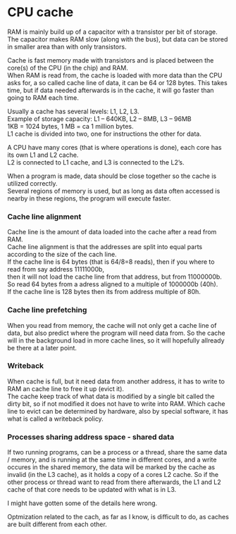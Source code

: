 # CPU cache
RAM is mainly build up of a capacitor with a transistor per bit of storage. <br>
The capacitor makes RAM slow (along with the bus), but data can be stored in smaller area than with only transistors.

Cache is fast memory made with transistors and is placed between the core(s) of the CPU (in the chip) and RAM. <br>
When RAM is read from, the cache is loaded with more data than the CPU asks for, a so called cache line of data, it can be 64 or 128 bytes.
This takes time, but if data needed afterwards is in the cache, it will go faster than going to RAM each time. 

Usually a cache has several levels: L1, L2, L3. <br>
Example of storage capacity: L1 – 640KB, L2 – 8MB, L3 – 96MB <br>
1KB = 1024 bytes, 1 MB = ca 1 million bytes. <br>
L1 cache is divided into two, one for instructions the other for data.

A CPU have many cores (that is where operations is done), each core has its own L1 and L2 cache. <br>
L2 is connected to L1 cache, and L3 is connected to the L2’s.

When a program is made, data should be close together so the cache is utilized correctly. <br>
Several regions of memory is used, but as long as data often accessed is nearby in these regions, the program will execute faster.

### Cache line alignment
Cache line is the amount of data loaded into the cache after a read from RAM. <br>
Cache line alignment is that the addresses are split into equal parts according to the size of the cach line. <br>
If the cache line is 64 bytes (that is 64/8=8 reads), then if you where to read from say address 11111000b, <br>
then it will not load the cache line from that address, but from 11000000b. <br>
So read 64 bytes from a adress aligned to a multiple of 1000000b (40h). <br>
If the cache line is 128 bytes then its from address multiple of 80h.

### Cache line prefetching
When you read from memory, the cache will not only get a cache line of data, but also predict where the program will need data from.
So the cache will in the background load in more cache lines, so it will hopefully allready be there at a later point.

### Writeback
When cache is full, but it need data from another address, it has to write to RAM an cache line to free it up (evict it). <br>
The cache keep track of what data is modified by a single bit called the dirty bit, so if not modified it does not have to write into RAM.
Which cache line to evict can be determined by hardware, also by special software, it has what is called a writeback policy.

### Processes sharing address space - shared data
If two running programs, can be a process or a thread, share the same data / memory, and is running at the same time in different cores,
and a write occures in the shared memory, the data will be marked by the cache as invalid (in the L3 cache), as it holds a copy of a cores L2 cache.
So if the other process or thread want to read from there afterwards, the L1 and L2 cache of that core needs to be updated with what is in L3. <br>

I might have gotten some of the details here wrong.

Optmization related to the cach, as far as I know, is difficult to do, as caches are built different from each other.
